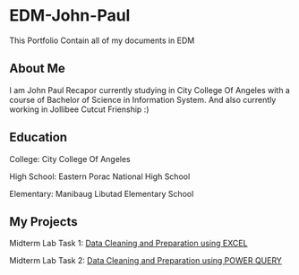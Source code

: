 # EDM-John-Paul
This Portfolio Contain all of my documents in EDM

## About Me
I am John Paul Recapor  currently studying in City College Of Angeles with a course of Bachelor of Science in Information System. And also currently working in Jollibee Cutcut Frienship :) 

## Education
College: City College Of Angeles

High School: Eastern Porac National High School  

Elementary: Manibaug Libutad Elementary School 

## My Projects
Midterm Lab Task 1: [Data Cleaning and Preparation using EXCEL](Midterm)

Midterm Lab Task 2: [Data Cleaning and Preparation using POWER QUERY](Midterm%20Task%202)
